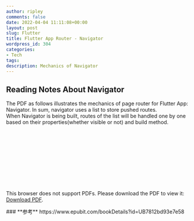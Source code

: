 ```yaml
---
author: ripley
comments: false
date: 2022-04-04 11:11:08+00:00
layout: post
slug: Flutter
title: Flutter App Router - Navigator
wordpress_id: 304
categories:
- Tech
tags:
description: Mechanics of Navigator
---
```

## **Reading Notes About Navigator**   
The PDF as follows illustrates the mechanics of page router for Flutter App: Navigator. In sum, navigator uses a list to store pushed routes.  
When Navigator is being built, routes of the list will be handled one by one based on their properties(whether visible or not) and build method.   
    
<object data="https://ririripley.github.io/assets/img/Navigation.pdf" type="application/pdf" width="1200px" height="1400px">
    <embed src="https://ririripley.github.io/assets/img/Navigation.pdf">
        <p>This browser does not support PDFs. Please download the PDF to view it: <a href="https://ririripley.github.io/assets/img/Navigation.pdf">Download PDF</a>.</p>
    </embed>
</object>  
### **参考**     
https://www.epubit.com/bookDetails?id=UB7812bd93e7e58

